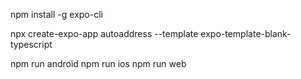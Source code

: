 
npm install -g expo-cli

npx create-expo-app autoaddress --template expo-template-blank-typescript


npm run android
npm run ios
npm run web